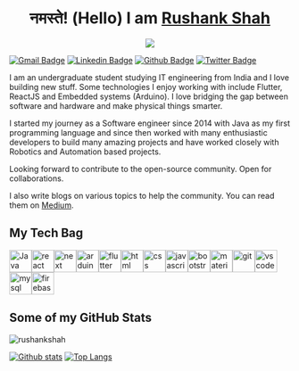 
<h1 align=center>नमस्ते! (Hello) I am <a href='https://rushankshah.vercel.app/'>Rushank Shah</a></h1>
<p align=center><img src='https://media.giphy.com/media/iIqmM5tTjmpOB9mpbn/giphy.gif'></p>

[![Gmail Badge](https://img.shields.io/badge/-rushankshah65@gmail.com-c14438?style=flat&logo=Gmail&logoColor=white&link=mailto:rushankshah65@gmail.com)](mailto:rushankshah65@gmail.com) 
[![Linkedin Badge](https://img.shields.io/badge/-RushankShah-0072b1?style=flat&logo=Linkedin&logoColor=white&link=https://www.linkedin.com/in/rushank-shah-65836b1a6/)](https://www.linkedin.com/in/rushank-shah-65836b1a6/)
[![Github Badge](https://img.shields.io/badge/-rushankshah-grey?style=flat&logo=github&logoColor=white&link=https://github.com/rushankshah/)](https://www.github.com/rushankshah/)
[![Twitter Badge](https://img.shields.io/badge/-ShahRushank-0072b1?style=flat&logo=Twitter&logoColor=white&link=https://twitter.com/ShahRushank)](https://twitter.com/ShahRushank)

<p>
I am an undergraduate student studying IT engineering from India and I love building new stuff. Some technologies I enjoy working with include Flutter, ReactJS and Embedded systems (Arduino). I  love bridging the gap between software and hardware and make physical things smarter.

I started my journey as a Software engineer since 2014 with Java as my first programming language and since then worked with many enthusiastic developers to build many amazing projects and have worked closely with Robotics and Automation based projects.

Looking forward to contribute to the open-source community. Open for collaborations.

I also write blogs on various topics to help the community. You can read them on <a href='https://rushankshah65.medium.com/'>Medium</a>.

</p>

## My Tech Bag

<img src='https://devicons.github.io/devicon/devicon.git/icons/java/java-original.svg' height=40 width=40 alt='Java' /><img src='https://devicons.github.io/devicon/devicon.git/icons/react/react-original-wordmark.svg' height=40 width=40 alt='react' /><img src='https://upload.vectorlogo.zone/logos/nextjs/images/2d3864ef-00e0-4026-ab1d-30e4a98e2899.svg' height=40 width=40 alt='next' /><img src='https://www.vectorlogo.zone/logos/arduino/arduino-icon.svg' height=40 width=40 alt='arduino' /><img src='https://devicons.github.io/devicon/devicon.git/icons/flutter/flutter-original.svg' height=40 width=40 alt='flutter' /><img src='https://devicons.github.io/devicon/devicon.git/icons/html5/html5-plain-wordmark.svg' height=40 width=40 alt='html' /><img src='https://devicons.github.io/devicon/devicon.git/icons/css3/css3-original-wordmark.svg' height=40 width=40 alt='css' /><img src='https://devicons.github.io/devicon/devicon.git/icons/javascript/javascript-original.svg' height=40 width=40 alt='javascript' /><img src='https://devicons.github.io/devicon/devicon.git/icons/bootstrap/bootstrap-plain-wordmark.svg' height=40 width=40 alt='bootstrap' /><img src='https://raw.githubusercontent.com/prplx/svg-logos/5585531d45d294869c4eaab4d7cf2e9c167710a9/svg/materialize.svg' height=40 width=40 alt='materializecss' /><img src='https://devicons.github.io/devicon/devicon.git/icons/git/git-original-wordmark.svg' height=40 width=40 alt='git' /><img src='https://www.vectorlogo.zone/logos/visualstudio_code/visualstudio_code-ar21.svg' height=40 width=40 alt='vscode' /><img src='https://devicons.github.io/devicon/devicon.git/icons/mysql/mysql-original-wordmark.svg' height=40 width=40 alt='mysql' /><img src='https://www.vectorlogo.zone/logos/firebase/firebase-icon.svg' height=40 width=40 alt='firebase' />




## Some of my GitHub Stats

<p align=left> <img src=https://komarev.com/ghpvc/?username=rushankshah alt=rushankshah /> </p>

[![Github stats](https://github-readme-stats.vercel.app/api?username=rushankshah&show_icons=true&include_all_commits=true)](https://github.com/rushankshah/github-readme-stats)
[![Top Langs](https://github-readme-stats.vercel.app/api/top-langs/?username=rushankshah&layout=compact)](https://github.com/rushankshah/github-readme-stats)
